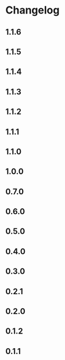# Changelog

## 1.1.6


## 1.1.5


## 1.1.4


## 1.1.3


## 1.1.2


## 1.1.1


## 1.1.0


## 1.0.0


## 0.7.0


## 0.6.0


## 0.5.0


## 0.4.0


## 0.3.0


## 0.2.1


## 0.2.0


## 0.1.2


## 0.1.1

